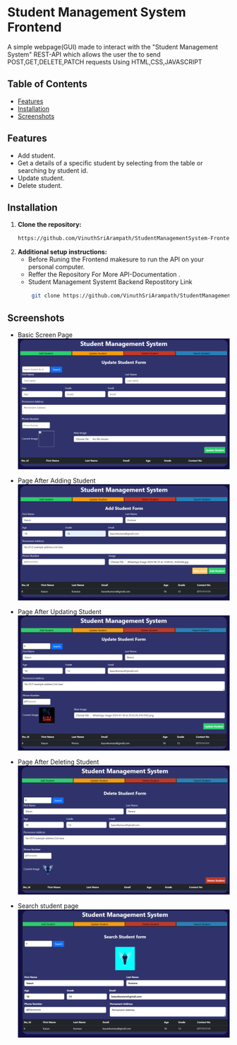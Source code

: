 # Student Management System Frontend

A simple webpage(GUI) made to interact with the "Student Management System" REST-API which allows the user the to send POST,GET,DELETE,PATCH requests Using HTML,CSS,JAVASCRIPT

## Table of Contents

- [Features](#features)
- [Installation](#installation)
- [Screenshots](#screenshots)

## Features

- Add student.
- Get a details of a specific student by selecting from the table or searching by student id.
- Update student.
- Delete student.

## Installation

1. **Clone the repository:**
    ```bash
    https://github.com/VinuthSriArampath/StudentManagementSystem-Frontend.git
    ```
2. **Additional setup instructions:**
    - Before Runing the Frontend makesure to run the API on your personal computer.
    - Reffer the Repository For More API-Documentation .
    - Student Management Systemt Backend Repostitory Link
      ```bash
       git clone https://github.com/VinuthSriArampath/StudentManagementSystem-Backend.git
      ```

## Screenshots
- Basic Screen Page
![Basic Screen Page](https://github.com/VinuthSriArampath/StudentManagementSystem-Frontend/blob/31cd968f20e7169160829b5506bb76085c8b6446/Screenshots/Basic_Starter_Page.png)

- Page After Adding Student
![Page After Adding Student](https://github.com/VinuthSriArampath/StudentManagementSystem-Frontend/blob/31cd968f20e7169160829b5506bb76085c8b6446/Screenshots/Page_After_Adding_Student.png)

- Page After Updating Student
![Page After Updating Student](https://github.com/VinuthSriArampath/StudentManagementSystem-Frontend/blob/31cd968f20e7169160829b5506bb76085c8b6446/Screenshots/page_after_updating_student.png)

- Page After Deleting Student
![Page After Deleting Student](https://github.com/VinuthSriArampath/StudentManagementSystem-Frontend/blob/31cd968f20e7169160829b5506bb76085c8b6446/Screenshots/page-after-deleting-student.png)

- Search student page
![Search student page](https://github.com/VinuthSriArampath/StudentManagementSystem-Frontend/blob/31cd968f20e7169160829b5506bb76085c8b6446/Screenshots/search-student-page.png)
